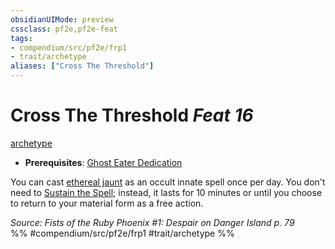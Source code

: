```yaml
---
obsidianUIMode: preview
cssclass: pf2e,pf2e-feat
tags:
- compendium/src/pf2e/frp1
- trait/archetype
aliases: ["Cross The Threshold"]
---
```

# Cross The Threshold  *Feat 16*  
[archetype](../../rules/traits/archetype.md)  

- **Prerequisites**: [Ghost Eater Dedication](ghost-eater-dedication-frp1.md)

You can cast [ethereal jaunt](../spells/ethereal-jaunt.md) as an occult innate spell once per day. You don't need to [Sustain the Spell](../../rules/actions/sustain-a-spell.md); instead, it lasts for 10 minutes or until you choose to return to your material form as a free action.

*Source: Fists of the Ruby Phoenix #1: Despair on Danger Island p. 79*  
%% #compendium/src/pf2e/frp1 #trait/archetype %%